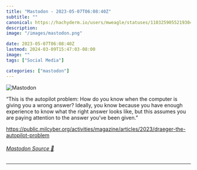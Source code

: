 ```yaml
---
title: "Mastodon - 2023-05-07T06:08:40Z"
subtitle: ""
canonical: https://hachyderm.io/users/mweagle/statuses/110325905521930489
description:
image: "/images/mastodon.png"

date: 2023-05-07T06:08:40Z
lastmod: 2024-03-09T15:47:03-08:00
image: ""
tags: ["Social Media"]

categories: ["mastodon"]
---
```

![Mastodon](/images/mastodon.png)

<p>“This is the autopilot problem: How do you know when the computer is giving you a wrong answer? Ideally, you know because you have enough experience to know what the right answer looks like, but this assumes you are paying attention to the answer you’ve been given.”</p><p><a href="https://public.milcyber.org/activities/magazine/articles/2023/draeger-the-autopilot-problem" target="_blank" rel="nofollow noopener noreferrer" translate="no"><span class="invisible">https://</span><span class="ellipsis">public.milcyber.org/activities</span><span class="invisible">/magazine/articles/2023/draeger-the-autopilot-problem</span></a></p>


###### [Mastodon Source 🐘](https://hachyderm.io/@mweagle/110325905521930489)

___
